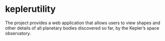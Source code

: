 keplerutility
=============

The project provides a web application that allows users to view shapes and other details of all planetary bodies discovered so far, by the Kepler’s space observatory.